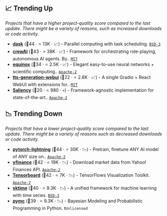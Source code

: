 ## 📈 Trending Up

_Projects that have a higher project-quality score compared to the last update. There might be a variety of reasons, such as increased downloads or code activity._

- <b><a href="https://github.com/dask/dask">dask</a></b> (🥇44 ·  ⭐ 13K · 📈) - Parallel computing with task scheduling. <code><a href="http://bit.ly/3aKzpTv">BSD-3</a></code>
- <b><a href="https://github.com/crewAIInc/crewAI">crewAI</a></b> (🥈43 ·  ⭐ 38K · 📈) - Framework for orchestrating role-playing, autonomous AI agents. By.. <code><a href="http://bit.ly/34MBwT8">MIT</a></code>
- <b><a href="https://github.com/patrick-kidger/equinox">equinox</a></b> (🥇34 ·  ⭐ 2.5K · 📈) - Elegant easy-to-use neural networks + scientific computing.. <code><a href="http://bit.ly/3nYMfla">Apache-2</a></code> <code><img src="https://jax.readthedocs.io/en/latest/_static/favicon.png" style="display:inline;" width="13" height="13"></code>
- <b><a href="https://github.com/rsxdalv/TTS-WebUI">tts-generation-webui</a></b> (🥉22 ·  ⭐ 2.6K · 📈) - A single Gradio + React WebUI with extensions for.. <code><a href="http://bit.ly/34MBwT8">MIT</a></code>
- <b><a href="https://github.com/PAIR-code/saliency">Saliency</a></b> (🥉20 ·  ⭐ 980 · 💀) - Framework-agnostic implementation for state-of-the-art.. <code><a href="http://bit.ly/3nYMfla">Apache-2</a></code> <code><img src="https://git.io/JLy1A" style="display:inline;" width="13" height="13"></code>

## 📉 Trending Down

_Projects that have a lower project-quality score compared to the last update. There might be a variety of reasons such as decreased downloads or code activity._

- <b><a href="https://github.com/Lightning-AI/pytorch-lightning">pytorch-lightning</a></b> (🥈44 ·  ⭐ 30K · 📉) - Pretrain, finetune ANY AI model of ANY size on.. <code><a href="http://bit.ly/3nYMfla">Apache-2</a></code> <code><img src="https://git.io/JLy1Q" style="display:inline;" width="13" height="13"></code>
- <b><a href="https://github.com/ranaroussi/yfinance">yfinance</a></b> (🥇42 ·  ⭐ 19K · 📉) - Download market data from Yahoo! Finances API. <code><a href="http://bit.ly/3nYMfla">Apache-2</a></code>
- <b><a href="https://github.com/tensorflow/tensorboard">Tensorboard</a></b> (🥇42 ·  ⭐ 7K · 📉) - TensorFlows Visualization Toolkit. <code><a href="http://bit.ly/3nYMfla">Apache-2</a></code> <code><img src="https://git.io/JLy1A" style="display:inline;" width="13" height="13"></code>
- <b><a href="https://github.com/sktime/sktime">sktime</a></b> (🥇40 ·  ⭐ 9.3K · 📉) - A unified framework for machine learning with time series. <code><a href="http://bit.ly/3aKzpTv">BSD-3</a></code> <code><img src="https://git.io/JLy1F" style="display:inline;" width="13" height="13"></code>
- <b><a href="https://github.com/pymc-devs/pymc">pymc</a></b> (🥇39 ·  ⭐ 9.3K · 📉) - Bayesian Modeling and Probabilistic Programming in Python. <code>❗Unlicensed</code>

